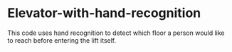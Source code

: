 # Elevator-with-hand-recognition




This code uses hand recognition to detect which floor a person would like to reach before entering the lift itself.



